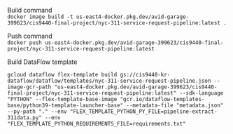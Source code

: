Build command  
`docker image build -t us-east4-docker.pkg.dev/avid-garage-399623/cis9440-final-project/nyc-311-service-request-pipeline:latest .`

Push command  
`docker push us-east4-docker.pkg.dev/avid-garage-399623/cis9440-final-project/nyc-311-service-request-pipeline:latest`

Build DataFlow template  
```
gcloud dataflow flex-template build gs://cis9440-kr-dataflow/dataflow/templates/nyc-311-service-request-pipeline.json --image-gcr-path "us-east4-docker.pkg.dev/avid-garage-399623/cis9440-final-project/nyc-311-service-request-pipeline:latest" --sdk-language "PYTHON" --flex-template-base-image "gcr.io/dataflow-templates-base/python39-template-launcher-base" --metadata-file "metadata.json" --py-path "." --env "FLEX_TEMPLATE_PYTHON_PY_FILE=pipeline-extract-311data.py" --env "FLEX_TEMPLATE_PYTHON_REQUIREMENTS_FILE=requirements.txt"
```